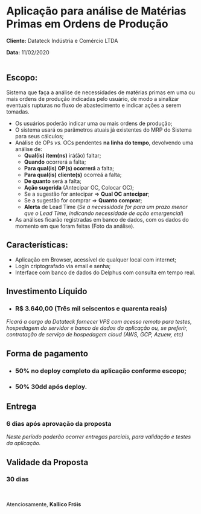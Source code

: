 # Aplicação para análise de Matérias Primas em Ordens de Produção
**Cliente:** Datateck Indústria e Comércio LTDA

**Data:** 11/02/2020
</br>
</br>

## Escopo:
Sistema que faça a análise de necessidades de matérias primas em uma ou mais ordens de produção indicadas pelo usuário, de modo a sinalizar eventuais rupturas no fluxo de abastecimento e indicar ações a serem tomadas.

- Os usuários poderão indicar uma ou mais ordens de produção;
- O sistema usará os parâmetros atuais já existentes do MRP do Sistema para seus cálculos;
- Análise de OPs *vs.* OCs pendentes **na linha do tempo**, devolvendo uma análise de:
  - **Qual(is) item(ns)** irá(ão) faltar;
  - **Quando** ocorrerá a falta;
  - **Para qual(is) OP(s) ocorrerá** a falta;
  - **Para qual(is) cliente(s)** ocorreá a falta;
  - **De quanto** será a falta;
  - **Ação sugerida** (Antecipar OC, Colocar OC);
  - Se a sugestão for antecipar => **Qual OC antecipar**;
  - Se a sugestão for comprar => **Quanto comprar**;
  - **Alerta** de Lead Time (*Se a necessidade for para um prazo menor que o Lead Time, indicando necessidade de ação emergencial*)
- As análises ficarão registradas em banco de dados, com os dados do momento em que foram feitas (Foto da análise).

  
## Características:
- Aplicação em Browser, acessível de qualquer local com internet;
- Login criptografado via email e senha;
- Interface com banco de dados do Delphus com consulta em tempo real.

## Investimento Líquido
- ### R$ 3.640,00 (Três mil seiscentos e quarenta reais) 
*Ficará a cargo da Datateck fornecer VPS com acesso remoto para testes, hospedagem do servidor e banco de dados da aplicação ou, se preferir, contratação de serviço de hospedagem cloud (AWS, GCP, Azuew, etc)*

## Forma de pagamento
- ### 50% no deploy completo da aplicação conforme escopo;
- ### 50% 30dd após deploy.

## Entrega
### 6 dias após aprovação da proposta
*Neste período poderão ocorrer entregas parciais, para validação e testes da aplicação.*

## Validade da Proposta
### 30 dias

<br>

 Atenciosamente,
**Kallico Fróis**
